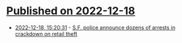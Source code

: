 # [Published on 2022-12-18](index.md)

* [2022-12-18, 15:20:31](https://news.ycombinator.com/item?id=34038484) - [S.F. police announce dozens of arrests in crackdown on retail theft](https://www.cbsnews.com/sanfrancisco/news/san-francisco-police-announce-dozens-arrested-crackdown-retail-theft/)
